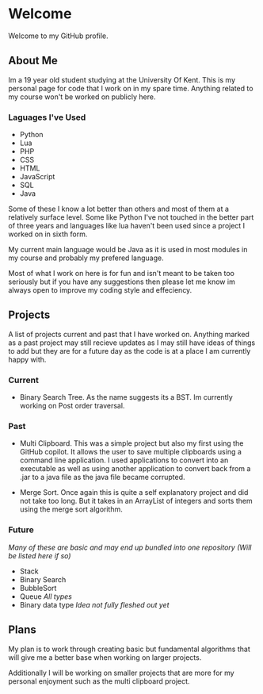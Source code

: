 # Welcome
Welcome to my GitHub profile.

## About Me
Im a 19 year old student studying at the University Of Kent. This is my personal page for code that I work on in my spare time. Anything related to my course won't be worked on publicly here.  

### Laguages I've Used
- Python
- Lua
- PHP
- CSS
- HTML
- JavaScript
- SQL
- Java

Some of these I know a lot better than others and most of them at a relatively surface level. Some like Python I've not touched in the better part of three years and languages like lua haven't been used since a project I worked on in sixth form.

My current main language would be Java as it is used in most modules in my course and probably my prefered language.

Most of what I work on here is for fun and isn't meant to be taken too seriously but if you have any suggestions then please let me know im always open to improve my coding style and effeciency.

## Projects
A list of projects current and past that I have worked on. Anything marked as a past project may still recieve updates as I may still have ideas of things to add but they are for a future day as the code is at a place I am currently happy with.

### Current
- Binary Search Tree. As the name suggests its a BST. Im currently working on Post order traversal.

### Past
- Multi Clipboard. This was a simple project but also my first using the GitHub copilot. It allows the user to save multiple clipboards using a command line application. I used applications to convert into an executable as well as using another application to convert back from a .jar to a java file as the java file became corrupted.

- Merge Sort. Once again this is quite a self explanatory project and did not take too long. But it takes in an ArrayList of integers and sorts them using the merge sort algorithm.

### Future
*Many of these are basic and may end up bundled into one repository (Will be listed here if so)*
- Stack
- Binary Search
- BubbleSort
- Queue *All types*
- Binary data type *Idea not fully fleshed out yet*

## Plans
My plan is to work through creating basic but fundamental algorithms that will give me a better base when working on larger projects.

Additionally I will be working on smaller projects that are more for my personal enjoyment such as the multi clipboard project.
